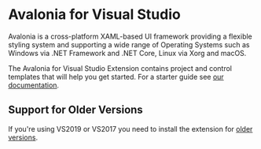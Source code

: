 ﻿ # Avalonia for Visual Studio
Avalonia is a cross-platform XAML-based UI framework providing a flexible styling system and supporting a wide range of Operating Systems such as Windows via .NET Framework and .NET Core, Linux via Xorg and macOS.

The Avalonia for Visual Studio Extension contains project and control templates that will help you get started. For a starter guide see [our documentation](https://docs.avaloniaui.net/docs/getting-started).

## Support for Older Versions
If you're using VS2019 or VS2017 you need to install the extension for [older versions](https://marketplace.visualstudio.com/items?itemName=AvaloniaTeam.AvaloniaforVisualStudio).
